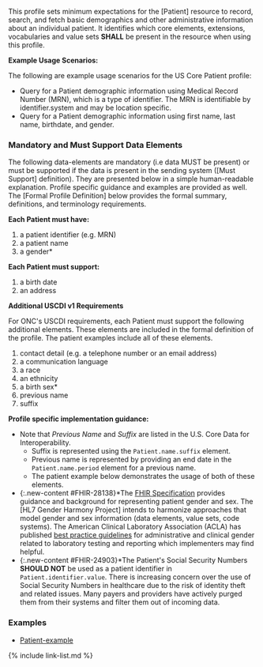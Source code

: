 
This profile sets minimum expectations for the [Patient] resource to record, search, and fetch basic demographics and other administrative information about an individual patient. It identifies which core elements, extensions, vocabularies and value sets **SHALL** be present in the resource when using this profile.


**Example Usage Scenarios:**

The following are example usage scenarios for the US Core Patient profile:

-   Query for a Patient demographic information using Medical Record
    Number (MRN), which is a type of identifier. The MRN is identifiable
    by identifier.system and may be location specific.
-   Query for a Patient demographic information using first name, last
    name, birthdate, and gender.

### Mandatory and Must Support Data Elements


The following data-elements are mandatory (i.e data MUST be present) or must be supported if the data is present in the sending system ([Must Support] definition). They are presented below in a simple human-readable explanation.  Profile specific guidance and examples are provided as well.  The [Formal Profile Definition] below provides the  formal summary, definitions, and  terminology requirements.  

**Each Patient must have:**

1. a patient identifier (e.g. MRN)
1. a patient name
1. a gender*

**Each Patient must support:**

1. a birth date
1. an address

<div markdown="1" class="new-content" id="FHIR-27731">

**Additional USCDI v1 Requirements**

For ONC's USCDI requirements, each Patient must support the following additional elements. These elements are included in the formal definition of the profile. The patient examples include all of these elements.

1. contact detail (e.g. a telephone number or an email address)
1. a communication language
1. a race
1. an ethnicity
1. a birth sex*
1. previous name
1. suffix

</div>

**Profile specific implementation guidance:**
- Note that *Previous Name* and *Suffix* are listed in the U.S. Core Data for Interoperability.
  - Suffix is represented using the `Patient.name.suffix` element.
  - Previous name is represented by providing an end date in the `Patient.name.period` element for a previous name.
  - The patient example below demonstrates the usage of both of these elements.
- {:.new-content #FHIR-28138}\*The [FHIR Specification]({{site.data.fhir.path}}patient.html#gender) provides guidance and background for representing patient gender and sex. The [HL7 Gender Harmony Project] intends to harmonize approaches that model gender and sex information (data elements, value sets, code systems). The American Clinical Laboratory Association (ACLA) has published [best practice guidelines](http://www.acla.com/acla-best-practice-recommendation-for-administrative-and-clinical-patient-gender-used-for-laboratory-testing-and-reporting/) for administrative and clinical gender related to laboratory testing and reporting which implementers may find helpful.
- {:.new-content #FHIR-24903}\*The Patient's Social Security Numbers **SHOULD NOT** be used as a patient identifier in `Patient.identifier.value`. There is increasing concern over the use of Social Security Numbers in healthcare due to the risk of identity theft and related issues. Many payers and providers have actively purged them from their systems and filter them out of incoming data.

### Examples

- [Patient-example](Patient-example.html)


{% include link-list.md %}
